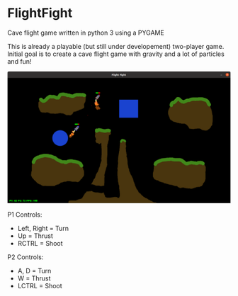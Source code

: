 # FlightFight
Cave flight game written in python 3 using a PYGAME

This is already a playable (but still under developement) two-player game. Initial goal is to create a cave flight game with gravity and a lot of particles and fun!

![Flight Fight](https://raw.githubusercontent.com/jbeardie/FlightFight/master/Screen%20captures/Screenshot%20from%202020-12-29%2011-17-57.png)

P1 Controls:
* Left, Right = Turn
* Up = Thrust
* RCTRL = Shoot

P2 Controls:
* A, D = Turn
* W = Thrust
* LCTRL = Shoot
